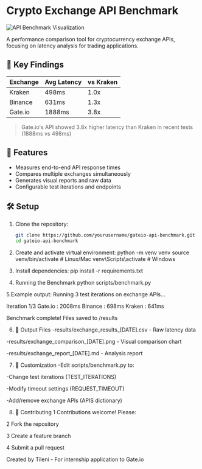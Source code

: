 # Crypto Exchange API Benchmark

![API Benchmark Visualization](results/exchange_comparison_example.png)

A performance comparison tool for cryptocurrency exchange APIs, focusing on latency analysis for trading applications.

## 📌 Key Findings

| Exchange | Avg Latency | vs Kraken |
|----------|------------|-----------|
| Kraken   | 498ms      | 1.0x      |
| Binance  | 631ms      | 1.3x      |
| Gate.io  | 1888ms     | 3.8x      |

> Gate.io's API showed 3.8x higher latency than Kraken in recent tests (1888ms vs 498ms)

## 🚀 Features

- Measures end-to-end API response times
- Compares multiple exchanges simultaneously
- Generates visual reports and raw data
- Configurable test iterations and endpoints

## 🛠 Setup

1. Clone the repository:
   ```bash
   git clone https://github.com/yourusername/gateio-api-benchmark.git
   cd gateio-api-benchmark

2. Create and activate virtual environment:
   python -m venv venv
   source venv/bin/activate  # Linux/Mac
   venv\Scripts\activate     # Windows

3. Install dependencies:
   pip install -r requirements.txt

4.  Running the Benchmark
   python scripts/benchmark.py 
   
5.Example output:
Running 3 test iterations on exchange APIs...

Iteration 1/3
Gate.io   : 2008ms
Binance   : 698ms
Kraken    : 641ms

Benchmark complete! Files saved to /results

6. 📂 Output Files
-results/exchange_results_[DATE].csv - Raw latency data

-results/exchange_comparison_[DATE].png - Visual comparison chart

-results/exchange_report_[DATE].md - Analysis report

7. 📝 Customization
-Edit scripts/benchmark.py to:

-Change test iterations (TEST_ITERATIONS)

-Modify timeout settings (REQUEST_TIMEOUT)

-Add/remove exchange APIs (APIS dictionary)

8. 🤝 Contributing
1 Contributions welcome! Please:

2 Fork the repository

3 Create a feature branch

4 Submit a pull request

Created by Tileni  - For internship application to Gate.io